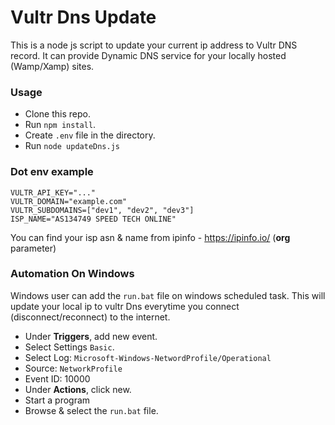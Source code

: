 # Vultr Dns Update

This is a node js script to update your current ip address to Vultr DNS record. It can provide Dynamic DNS service for your locally hosted (Wamp/Xamp) sites.

### Usage

- Clone this repo.
- Run `npm install`.
- Create `.env` file in the directory.
- Run `node updateDns.js`

### Dot env example

```.env
VULTR_API_KEY="..."
VULTR_DOMAIN="example.com"
VULTR_SUBDOMAINS=["dev1", "dev2", "dev3"]
ISP_NAME="AS134749 SPEED TECH ONLINE"
```

You can find your isp asn & name from ipinfo - https://ipinfo.io/ (**org** parameter)

### Automation On Windows

Windows user can add the `run.bat` file on windows scheduled task.
This will update your local ip to vultr Dns everytime you connect (disconnect/reconnect) to the internet.

- Under **Triggers**, add new event.
- Select Settings `Basic`.
- Select Log: `Microsoft-Windows-NetwordProfile/Operational`
- Source: `NetworkProfile`
- Event ID: 10000
- Under **Actions**, click new.
- Start a program
- Browse & select the `run.bat` file.
